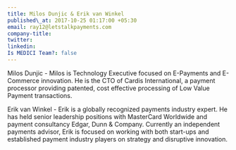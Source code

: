 ```yaml
---
title: Milos Dunjic & Erik van Winkel
published\_at: 2017-10-25 01:17:00 +05:30
email: ray12@letstalkpayments.com
company-title: 
twitter: 
linkedin: 
Is MEDICI Team?: false
---
```


Milos Dunjic - Milos is Technology Executive focused on E-Payments and E-Commerce innovation. He is the CTO of Cardis International, a payment processor providing patented, cost effective processing of Low Value Payment transactions.

Erik van Winkel - Erik is a globally recognized payments industry expert. He has held senior leadership positions with MasterCard Worldwide and payment consultancy Edgar, Dunn &amp; Company. Currently an independent payments advisor, Erik is focused on working with both start-ups and established payment industry players on strategy and disruptive innovation.